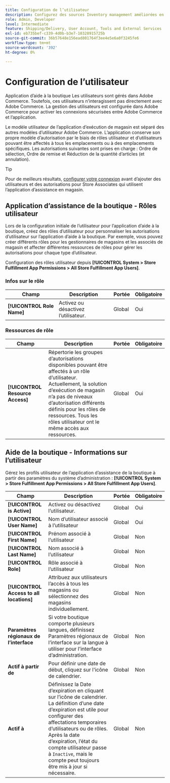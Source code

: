 ```yaml
---
title: Configuration de l’utilisateur
description: Configurez des sources Inventory management améliorées en tant que boutiques de commerce pour prendre en charge la solution d’exécution de magasin pour Adobe Commerce.
role: Admin, Developer
level: Intermediate
feature: Shipping/Delivery, User Account, Tools and External Services
exl-id: eb735bef-c339-4d0b-b3e7-10328915725b
source-git-commit: 36b57648e156ead801764f3ee4e5e6a0f3245fe6
workflow-type: tm+mt
source-wordcount: '392'
ht-degree: 0%

---
```


# Configuration de l’utilisateur

Application d’aide à la boutique Les utilisateurs sont gérés dans Adobe Commerce. Toutefois, ces utilisateurs n’interagissent pas directement avec Adobe Commerce. La gestion des utilisateurs est configurée dans Adobe Commerce pour activer les connexions sécurisées entre Adobe Commerce et l’application.

Le modèle utilisateur de l’application d’exécution de magasin est séparé des autres modèles d’utilisateur Adobe Commerce. L’application conserve son propre modèle d’autorisation par le biais de rôles utilisateur et d’utilisateurs pouvant être affectés à tous les emplacements ou à des emplacements spécifiques. Les autorisations suivantes sont prises en charge : Ordre de sélection, Ordre de remise et Réduction de la quantité d’articles (et annulation).

>[!TIP]
>
>Pour de meilleurs résultats, [configurer votre connexion](connect-set-up-service.md) avant d’ajouter des utilisateurs et des autorisations pour Store Associates qui utilisent l’application d’assistance en magasin.

## Application d’assistance de la boutique - Rôles utilisateur

Lors de la configuration initiale de l’utilisateur pour l’application d’aide à la boutique, créez des rôles d’utilisateur pour personnaliser les autorisations d’utilisateur sur l’application d’aide à la boutique. Par exemple, vous pouvez créer différents rôles pour les gestionnaires de magasins et les associés de magasin et affecter différentes ressources de rôles pour gérer les autorisations pour chaque type d’utilisateur.

Configuration des rôles utilisateur depuis **[!UICONTROL System > Store Fulfillment App Permissions > All Store Fulfillment App Users]**.

### Infos sur le rôle

| **Champ** | **Description** | **Portée** | **Obligatoire** |
|----------------------------|-------------------------|-----------|--------------|
| **[!UICONTROL Role Name]** | Activez ou désactivez l’utilisateur. | Global | Oui |

### Ressources de rôle

| **Champ** | **Description** | **Portée** | **Obligatoire** |
|----------------------------------|--------------------------------------------------------------------------------------------------------------------------------------------------------------------------------------------------------------------------------------------|-----------|--------------|
| **[!UICONTROL Resource Access]** | Répertorie les groupes d’autorisations disponibles pouvant être affectés à un rôle d’utilisateur. Actuellement, la solution d’exécution de magasin n’a pas de niveaux d’autorisation différents définis pour les rôles de ressources. Tous les rôles utilisateur ont le même accès aux ressources. | Global | Oui |

## Aide de la boutique - Informations sur l’utilisateur

Gérez les profils utilisateur de l’application d’assistance de la boutique à partir des paramètres du système d’administration :  **[!UICONTROL System > Store Fulfillment App Permissions > All Store Fulfillment App Users]**.

| **Champ** | **Description** | **Portée** | **Obligatoire** |
|------------------------------------------|-------------------------------------------------------------------------------------------------------------------------------------------------------------------------------------------------------------------------------------------------------------------------|-----------|--------------|
| **[!UICONTROL is Active]** | Activez ou désactivez l’utilisateur. | Global | Oui |
| **[!UICONTROL User Name]** | Nom d’utilisateur associé à l’utilisateur | Global | Oui |
| **[!UICONTROL First Name]** | Prénom associé à l’utilisateur | Global | Non |
| **[!UICONTROL Last Name]** | Nom associé à l’utilisateur | Global | Non |
| **[!UICONTROL Role]** | Rôle associé à l’utilisateur | Global | Non |
| **[!UICONTROL Access to all locations]** | Attribuez aux utilisateurs l’accès à tous les magasins ou sélectionnez des magasins individuellement. | Global | Non |
| **Paramètres régionaux de l’interface** | Si votre boutique comporte plusieurs langues, définissez Paramètres régionaux de l’interface sur la langue à utiliser pour l’interface d’administration. | Global | Non |
| **Actif à partir de** | Pour définir une date de début, cliquez sur l&#39;icône de calendrier. | Global | Non |
| **Actif à** | Définissez la Date d’expiration en cliquant sur l’icône de calendrier. La définition d’une date d’expiration est utile pour configurer des affectations temporaires d’utilisateurs ou de rôles. Après la date d’expiration, l’état du compte utilisateur passe à `Inactive`, mais le compte peut toujours être mis à jour si nécessaire. | Global | Non |
